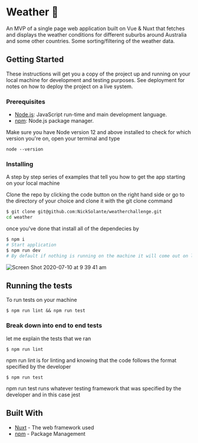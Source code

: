 # Weather 🚀

An MVP of a single page web application built on Vue & Nuxt that fetches and displays the weather conditions for different suburbs around Australia and some other countries. Some sorting/filtering of the weather data.

## Getting Started

These instructions will get you a copy of the project up and running on your local machine for development and testing purposes. See deployment for notes on how to deploy the project on a live system.

### Prerequisites

- [Node.js](https://nodejs.org/en/): JavaScript run-time and main development language.
- [npm](https://www.npmjs.com/get-npm): Node.js package manager.

Make sure you have Node version 12 and above installed to check for which version you're on, open your terminal and type

```
node --version
```


### Installing

A step by step series of examples that tell you how to get the app starting on your local machine

Clone the repo by clicking the code button on the right hand side or go to the directory of your choice and clone it with the git clone command

```bash
$ git clone git@github.com:NickSolante/weatherchallenge.git
cd weather
```

once you've done that install all of the dependecies by

```bash
$ npm i
# Start application
$ npm run dev
# By default if nothing is running on the machine it will come out on localhost:3000
```

![Screen Shot 2020-07-10 at 9 39 41 am](https://user-images.githubusercontent.com/41457938/87101030-4dd3e400-c291-11ea-830f-d3a562c8e834.png)


## Running the tests

To run tests on your machine 

```
$ npm run lint && npm run test
```

### Break down into end to end tests

let me explain the tests that we ran

```
$ npm run lint
```
npm run lint is for linting and knowing that the code follows the format specified by the developer

```
$ npm run test
```

npm run test runs whatever testing framework that was specified by the developer and in this case jest


## Built With

* [Nuxt](https://nuxtjs.org/guide/) - The web framework used
* [npm](https://docs.npmjs.com/about-npm/) - Package Management
